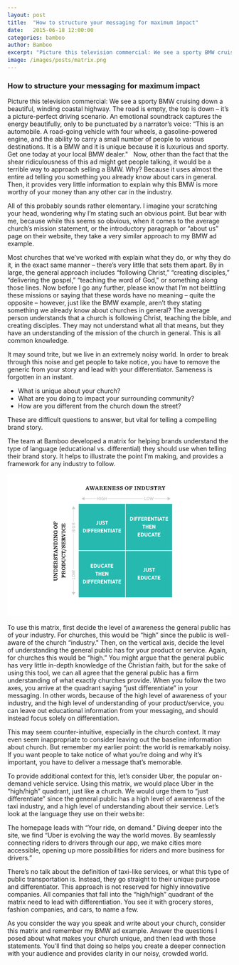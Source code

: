 ```yaml
---
layout: post
title:  "How to structure your messaging for maximum impact"
date:   2015-06-18 12:00:00
categories: bamboo 
author: Bamboo
excerpt: "Picture this television commercial: We see a sporty BMW cruising down a beautiful, winding coastal highway. The road is empty, the top is down – it’s a picture-perfect driving scenario. An emotional soundtrack captures the energy beautifully, only to be punctuated by a narrator’s voice"
image: /images/posts/matrix.png
---
```


### How to structure your messaging for maximum impact

Picture this television commercial: We see a sporty BMW cruising down a beautiful, winding coastal highway. The road is empty, the top is down – it’s a picture-perfect driving scenario. An emotional soundtrack captures the energy beautifully, only to be punctuated by a narrator’s voice: “This is an automobile. A road-going vehicle with four wheels, a gasoline-powered engine, and the ability to carry a small number of people to various destinations. It is a BMW and it is unique because it is luxurious and sporty. Get one today at your local BMW dealer." 
  
Now, other than the fact that the shear ridiculousness of this ad might get people talking, it would be a terrible way to approach selling a BMW. Why? Because it uses almost the entire ad telling you something you already know about cars in general. Then, it provides very little information to explain why this BMW is more worthy of your money than any other car in the industry.  

All of this probably sounds rather elementary. I imagine your scratching your head, wondering why I’m stating such an obvious point. But bear with me, because while this seems so obvious, when it comes to the average church’s mission statement, or the introductory paragraph or “about us” page on their website, they take a very similar approach to my BMW ad example.  

Most churches that we’ve worked with explain what they do, or why they do it, in the exact same manner – there’s very little that sets them apart. By in large, the general approach includes “following Christ,” “creating disciples,” “delivering the gospel,” “teaching the word of God," or something along those lines. Now before I go any further, please know that I’m not belittling these missions or saying that these words have no meaning – quite the opposite – however, just like the BMW example, aren’t they stating something we already know about churches in general? The average person understands that a church is following Christ, teaching the bible, and creating disciples. They may not understand what all that means, but they have an understanding of the mission of the church in general. This is all common knowledge. 

It may sound trite, but we live in an extremely noisy world. In order to break through this noise and get people to take notice, you have to remove the generic from your story and lead with your differentiator. Sameness is forgotten in an instant.   

- What is unique about your church?
- What are you doing to impact your surrounding community?
- How are you different from the church down the street?

These are difficult questions to answer, but vital for telling a compelling brand story.  

The team at Bamboo developed a matrix for helping brands understand the type of language (educational vs. differential) they should use when telling their brand story. It helps to illustrate the point I’m making, and provides a framework for any industry to follow.  

![Matrix](/images/posts/matrix.png)

To use this matrix, first decide the level of awareness the general public has of your industry. For churches, this would be “high” since the public is well-aware of the church “industry." Then, on the vertical axis, decide the level of understanding the general public has for your product or service. Again, for churches this would be “high.” You might argue that the general public has very little in-depth knowledge of the Christian faith, but for the sake of using this tool, we can all agree that the general public has a firm understanding of what exactly churches provide. When you follow the two axes, you arrive at the quadrant saying “just differentiate” in your messaging. In other words, because of the high level of awareness of your industry, and the high level of understanding of your product/service, you can leave out educational information from your messaging, and should instead focus solely on differentiation. 

This may seem counter-intuitive, especially in the church context. It may even seem inappropriate to consider leaving out the baseline information about church. But remember my earlier point: the world is remarkably noisy. If you want people to take notice of what you’re doing and why it’s important, you have to deliver a message that’s memorable. 

To provide additional context for this, let’s consider Uber, the popular on-demand vehicle service. Using this matrix, we would place Uber in the “high/high” quadrant, just like a church. We would urge them to “just differentiate” since the general public has a high level of awareness of the taxi industry, and a high level of understanding about their service. Let’s look at the language they use on their website: 


The homepage leads with “Your ride, on demand.” Diving deeper into the site, we find “Uber is evolving the way the world moves. By seamlessly connecting riders to drivers through our app, we make cities more accessible, opening up more possibilities for riders and more business for drivers.”

There’s no talk about the definition of taxi-like services, or what this type of public transportation is. Instead, they go straight to their unique purpose and differentiator. This approach is not reserved for highly innovative companies. All companies that fall into the “high/high” quadrant of the matrix need to lead with differentiation. You see it with grocery stores, fashion companies, and cars, to name a few. 

As you consider the way you speak and write about your church, consider this matrix and remember my BMW ad example. Answer the questions I posed about what makes your church unique, and then lead with those statements. You’ll find that doing so helps you create a deeper connection with your audience and provides clarity in our noisy, crowded world.  
